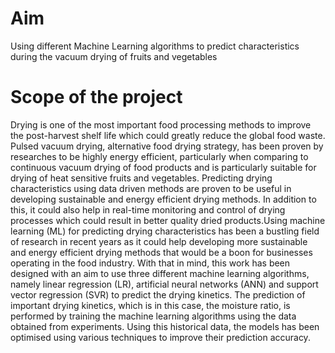 # Aim
Using different Machine Learning algorithms to predict characteristics during the vacuum drying of fruits and vegetables

# Scope of the project
Drying is one of the most important food processing methods to improve the post-harvest
shelf life which could greatly reduce the global food waste. Pulsed vacuum drying,
alternative food drying strategy, has been proven by researches to be highly energy efficient,
particularly when comparing to continuous vacuum drying of food products and is
particularly suitable for drying of heat sensitive fruits and vegetables. Predicting drying
characteristics using data driven methods are proven to be useful in developing sustainable
and energy efficient drying methods. In addition to this, it could also help in real-time
monitoring and control of drying processes which could result in better quality dried
products.Using machine learning (ML) for predicting drying characteristics has been a
bustling field of research in recent years as it could help developing more sustainable and
energy efficient drying methods that would be a boon for businesses operating in the food
industry. With that in mind, this work has been designed with an aim to use three different
machine learning algorithms, namely linear regression (LR), artificial neural networks
(ANN) and support vector regression (SVR) to predict the drying kinetics. The prediction
of important drying kinetics, which is in this case, the moisture ratio, is performed by
training the machine learning algorithms using the data obtained from experiments. Using
this historical data, the models has been optimised using various techniques to improve their
prediction accuracy.
